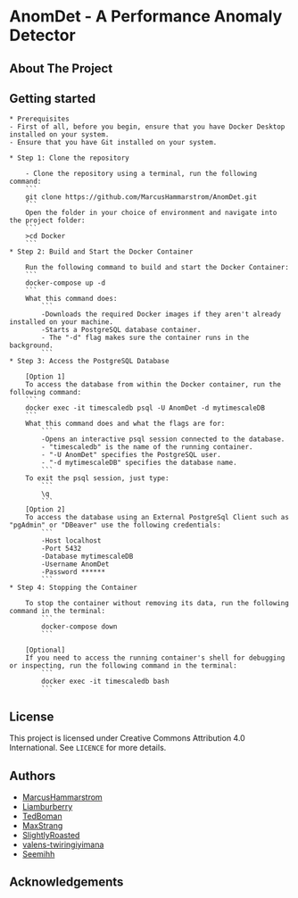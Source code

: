 # AnomDet - A Performance Anomaly Detector

## About The Project

## Getting started

    * Prerequisites
    - First of all, before you begin, ensure that you have Docker Desktop installed on your system.
    - Ensure that you have Git installed on your system.

    * Step 1: Clone the repository

        - Clone the repository using a terminal, run the following command:
        ``` 
        git clone https://github.com/MarcusHammarstrom/AnomDet.git
        ```
        Open the folder in your choice of environment and navigate into the project folder:
        ``` 
        >cd Docker
        ```
    * Step 2: Build and Start the Docker Container

        Run the following command to build and start the Docker Container:
        ```
        docker-compose up -d
        ```
        What this command does:
            ```
            -Downloads the required Docker images if they aren't already installed on your machine.
            -Starts a PostgreSQL database container.
            - The "-d" flag makes sure the container runs in the background.
            ```
    * Step 3: Access the PostgreSQL Database

        [Option 1]
        To access the database from within the Docker container, run the following command:
        ```
        docker exec -it timescaledb psql -U AnomDet -d mytimescaleDB
        ```
        What this command does and what the flags are for:
            ```
            -Opens an interactive psql session connected to the database.
            - "timescaledb" is the name of the running container.
            - "-U AnomDet" specifies the PostgreSQL user.
            - "-d mytimescaleDB" specifies the database name.
            ```
        To exit the psql session, just type:
            ```
            \q
            ```
        [Option 2]
        To access the database using an External PostgreSql Client such as "pgAdmin" or "DBeaver" use the following credentials:
            ```
            -Host localhost
            -Port 5432
            -Database mytimescaleDB
            -Username AnomDet
            -Password ******
            ```
    * Step 4: Stopping the Container
        
        To stop the container without removing its data, run the following command in the terminal:
            ```
            docker-compose down
            ```

        [Optional]
        If you need to access the running container's shell for debugging or inspecting, run the following command in the terminal:
            ```
            docker exec -it timescaledb bash
            ```
    
## License

This project is licensed under Creative Commons Attribution 4.0 International. See `LICENCE` for more details. 

## Authors

- [MarcusHammarstrom](https://github.com/MarcusHammarstrom)
- [Liamburberry](https://github.com/Liamburberry)
- [TedBoman](https://github.com/TedBoman)
- [MaxStrang](https://github.com/MaxStrang)
- [SlightlyRoasted](https://github.com/SlightlyRoasted)
- [valens-twiringiyimana](https://github.com/valens-twiringiyimana)
- [Seemihh](https://github.com/Seemihh)

## Acknowledgements